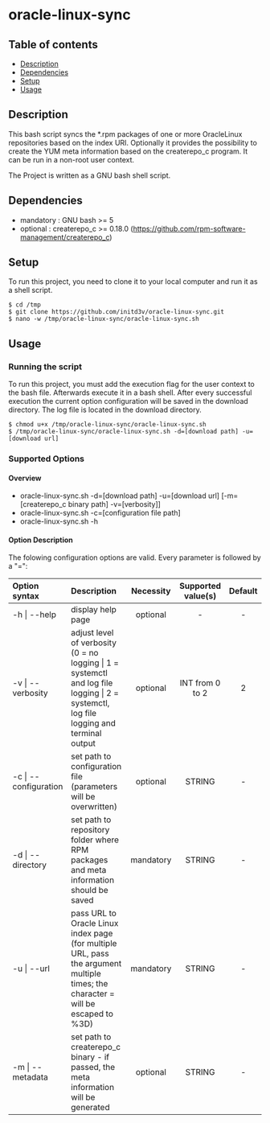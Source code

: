 # oracle-linux-sync

## Table of contents
* [Description](#description)
* [Dependencies](#dependencies)
* [Setup](#setup)
* [Usage](#usage)

## Description
This bash script syncs the *.rpm packages of one or more OracleLinux repositories based on the index URI. Optionally it provides the possibility to create the YUM meta information based on the createrepo_c program. It can be run in a non-root user context.

The Project is written as a GNU bash shell script.

## Dependencies
* mandatory : GNU bash          >= 5
* optional : createrepo_c      >= 0.18.0 (https://github.com/rpm-software-management/createrepo_c)

## Setup
To run this project, you need to clone it to your local computer and run it as a shell script.

```
$ cd /tmp
$ git clone https://github.com/initd3v/oracle-linux-sync.git
$ nano -w /tmp/oracle-linux-sync/oracle-linux-sync.sh
```
## Usage

### Running the script

To run this project, you must add the execution flag for the user context to the bash file. Afterwards execute it in a bash shell. 
After every successful execution the current option configuration will be saved in the download directory.
The log file is located in the download directory.

```
$ chmod u+x /tmp/oracle-linux-sync/oracle-linux-sync.sh
$ /tmp/oracle-linux-sync/oracle-linux-sync.sh -d=[download path] -u=[download url]
```

### Supported Options

#### Overview

* oracle-linux-sync.sh -d=[download path] -u=[download url] [-m=[createrepo_c binary path] -v=[verbosity]]
* oracle-linux-sync.sh -c=[configuration file path]
* oracle-linux-sync.sh -h

#### Option Description

The folowing configuration options are valid. Every parameter is followed by a "=":

| Option syntax        | Description                                                         | Necessity | Supported value(s)  | Default |
|:---------------------|:--------------------------------------------------------------------|:---------:|:-------------------:|:-------:|
| -h \| --help         | display help page                                                   | optional  | -                   | -       |
| -v \| --verbosity    | adjust level of verbosity (0 = no logging \| 1 = systemctl and log file logging \| 2 = systemctl, log file logging and terminal output | optional  | INT from 0 to 2 | 2      |
| -c \| --configuration| set path to configuration file (parameters will be overwritten)     | optional  | STRING              | -       |
| -d \| --directory    | set path to repository folder where RPM packages and meta information should be saved | mandatory | STRING | -  |
| -u \| --url          | pass URL to Oracle Linux index page (for multiple URL, pass the argument multiple times; the character = will be escaped to %3D) | mandatory | STRING | - |
| -m \| --metadata     | set path to createrepo_c binary - if passed, the meta information will be generated | optional | STRING | -     |
